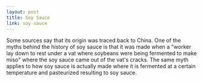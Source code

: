 ```yaml
---
layout: post
title: Soy Sauce
link: soy-sauce
---
```


Some sources say that its origin was traced back to China. One of the myths behind the history of soy sauce is that it was made when a "worker lay down to rest under a vat where soybeans were being fermented to make miso" where the soy sauce came out of the vat's cracks. The same myth applies to how soy sauce is actually made where it is fermented at a certain temperature and pasteurized resulting to soy sauce.
